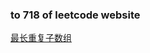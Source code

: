 ### to 718 of leetcode website

[最长重复子数组](https://leetcode-cn.com/problems/maximum-length-of-repeated-subarray/)